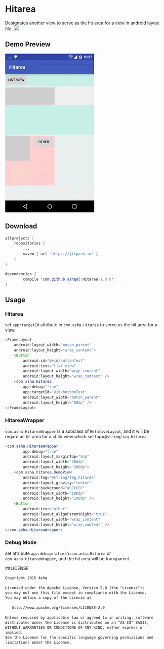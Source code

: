 # Hitarea
Designates another view to serve as the hit area for a view in android layout file.
[![](https://jitpack.io/v/ashqal/Hitarea.svg)](https://jitpack.io/#ashqal/Hitarea)

## Demo Preview
![DemoPreview](https://raw.githubusercontent.com/ashqal/Hitarea/master/screenshot/HitareaPreview.gif)

## Download
```java
allprojects {
    repositories {
        ...
        maven { url "https://jitpack.io" }
    }
}
```
```java
dependencies {
        compile 'com.github.ashqal:Hitarea:1.0.0'
}
```

## Usage
### Hitarea
set `app:targetId` attribute in `com.asha.Hitarea` to serve as the hit area for a view.
```java
<FrameLayout
    android:layout_width="match_parent"
    android:layout_height="wrap_content">
    <Button
        android:id="@+id/buttonTest"
        android:text="list view"
        android:layout_width="wrap_content"
        android:layout_height="wrap_content" />
    <com.asha.Hitarea
        app:debug="true"
        app:targetId="@id/buttonTest"
        android:layout_width="match_parent"
        android:layout_height="50dp" />
</FrameLayout>
```

### HitareaWrapper
`com.asha.HitareaWrapper` is a subclass of `RelativeLayout`, and it will be regard as hit area for a child view which set tag=`@string/tag_hitarea`.
```java
<com.asha.HitareaWrapper
        app:debug="true"
        android:layout_marginTop="5dp"
        android:layout_width="200dp"
        android:layout_height="200dp">
    <com.asha.hitarea.DemoView
        android:tag="@string/tag_hitarea"
        android:layout_gravity="center"
        android:background="#CCCCCC"
        android:layout_width="100dp"
        android:layout_height="100dp" />
    <Button
        android:text="other"
        android:layout_alignParentRight="true"
        android:layout_width="wrap_content"
        android:layout_height="wrap_content" />
</com.asha.HitareaWrapper>
```

### Debug Mode
set attribute `app:debug=false` in `com.asha.Hitarea` or `com.asha.HitareaWrapper`, and the hit area will be transparent.

##LICENSE
```
Copyright 2015 Asha

Licensed under the Apache License, Version 2.0 (the "License");
you may not use this file except in compliance with the License.
You may obtain a copy of the License at

   http://www.apache.org/licenses/LICENSE-2.0

Unless required by applicable law or agreed to in writing, software
distributed under the License is distributed on an "AS IS" BASIS,
WITHOUT WARRANTIES OR CONDITIONS OF ANY KIND, either express or implied.
See the License for the specific language governing permissions and
limitations under the License.
```